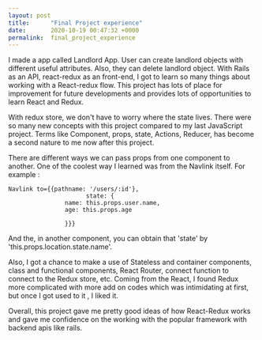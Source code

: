 ```yaml
---
layout: post
title:      "Final Project experience"
date:       2020-10-19 00:47:32 +0000
permalink:  final_project_experience
---
```



I made a app called Landlord App. User can create landlord objects with different useful attributes. Also, they can delete landlord object. With Rails as an API, react-redux as an front-end, I got to learn so many things about working with a React-redux flow. This project has lots of place for improvement for future developments and provides lots of opportunities to learn React and Redux.

With redux store, we don't have to worry where the state lives. There were so many new concepts with this project compared to my last JavaScript project. Terms like Component, props, state, Actions, Reducer, has become a second nature to me now after this project. 

There are different ways we can pass props from one component to another. One of the coolest way I learned was from the Navlink itself. For example : 

```
Navlink to={{pathname: '/users/:id'},
                      state: {
				name: this.props.user.name,
				age: this.props.age
															
				}}}
```
And the, in another component, you can obtain that 'state' by 'this.props.location.state.name'. 

Also, I got a chance to make a use of Stateless and container components, class and functional components, React Router, connect function to connect to the Redux store, etc.  Coming from the React, I found Redux more complicated with more add on codes which was intimidating at first, but once I got used to it , I liked it. 

Overall, this project gave me pretty good ideas of how React-Redux works and gave me confidence on the working with the popular framework with backend apis like rails.
